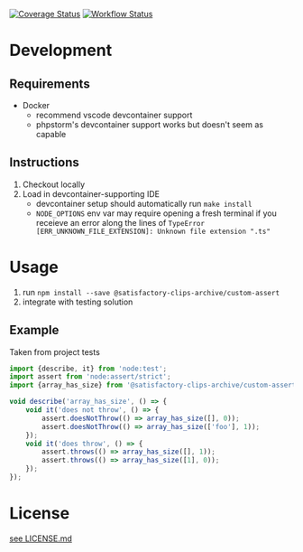[![Coverage Status](https://coveralls.io/repos/github/Satisfactory-Clips-Archive/Custom-Assert/badge.svg?branch=main)](https://coveralls.io/github/Satisfactory-Clips-Archive/Custom-Assert?branch=main)
[![Workflow Status](https://github.com/Satisfactory-Clips-Archive/Custom-Assert/actions/workflows/node.js.yml/badge.svg?branch=main)](https://github.com/Satisfactory-Clips-Archive/Custom-Assert/actions/workflows/node.js.yml?query=branch%3Amain)

# Development

## Requirements

-   Docker
    -   recommend vscode devcontainer support
    -   phpstorm's devcontainer support works but doesn't seem as capable

## Instructions

1. Checkout locally
1. Load in devcontainer-supporting IDE
    - devcontainer setup should automatically run `make install`
    - `NODE_OPTIONS` env var may require opening a fresh terminal if you
      receieve an error along the lines of
      `TypeError [ERR_UNKNOWN_FILE_EXTENSION]: Unknown file extension ".ts"`

# Usage

1. run `npm install --save @satisfactory-clips-archive/custom-assert`
1. integrate with testing solution

## Example

Taken from project tests

```ts
import {describe, it} from 'node:test';
import assert from 'node:assert/strict';
import {array_has_size} from '@satisfactory-clips-archive/custom-assert';

void describe('array_has_size', () => {
	void it('does not throw', () => {
		assert.doesNotThrow(() => array_has_size([], 0));
		assert.doesNotThrow(() => array_has_size(['foo'], 1));
	});
	void it('does throw', () => {
		assert.throws(() => array_has_size([], 1));
		assert.throws(() => array_has_size([1], 0));
	});
});
```

# License

[see LICENSE.md](LICENSE.md)
